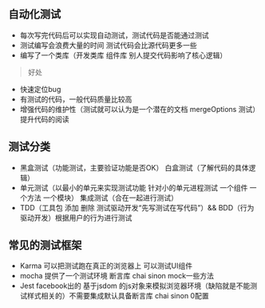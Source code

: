 ## 自动化测试
- 每次写完代码后可以实现自动测试，测试代码是否能通过测试
- 测试编写会浪费大量的时间 测试代码会比源代码更多一些
- 编写了一个类库（开发类库 组件库 别人提交代码影响了核心逻辑）

> 好处
- 快速定位bug
- 有测试的代码，一般代码质量比较高
- 增强代码的维护性（测试就可以认为是一个潜在的文档 mergeOptions 测试） 提升代码的阅读

## 测试分类
- 黑盒测试（功能测试，主要验证功能是否OK） 白盒测试（了解代码的具体逻辑）
- 单元测试（以最小的单元来实现测试功能 针对小的单元进程测试 一个组件 一个方法 一个模块） 集成测试（合在一起进行测试）
- TDD（工具包 添加 删除 测试驱动开发“先写测试在写代码”）&& BDD（行为驱动开发）根据用户的行为进行测试

## 常见的测试框架
- Karma 可以把测试跑在真正的浏览器上 可以测试UI组件
- mocha 提供了一个测试环境 断言库 chai sinon mock一些方法
- Jest facebook出的 基于jsdom 的js对象来模拟浏览器环境（缺陷就是不能测试样式相关的）不需要集成默认具备断言库 chai sinon 0配置

